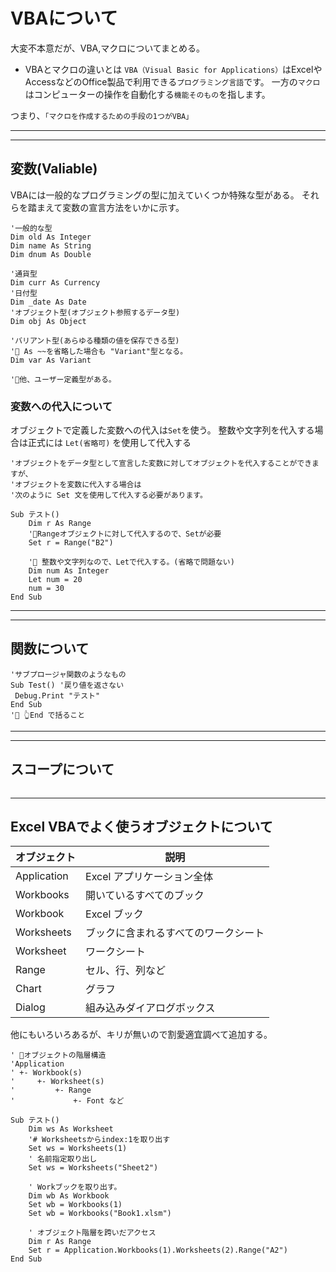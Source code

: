 # VBAについて

大変不本意だが、VBA,マクロについてまとめる。

* VBAとマクロの違いとは
`VBA（Visual Basic for Applications）`はExcelやAccessなどのOffice製品で利用できる`プログラミング言語`です。
一方の`マクロ`はコンピューターの操作を自動化する`機能そのもの`を指します。

つまり、`「マクロを作成するための手段の1つがVBA」`

---
---

## 変数(Valiable)

VBAには一般的なプログラミングの型に加えていくつか特殊な型がある。
それらを踏まえて変数の宣言方法をいかに示す。

```vba
'一般的な型
Dim old As Integer
Dim name As String
Dim dnum As Double

'通貨型
Dim curr As Currency
'日付型
Dim _date As Date
'オブジェクト型(オブジェクト参照するデータ型)
Dim obj As Object

'バリアント型(あらゆる種類の値を保存できる型)
'🚨 As ~~を省略した場合も "Variant"型となる。
Dim var As Variant

'🌟他、ユーザー定義型がある。
```

### 変数への代入について

オブジェクトで定義した変数への代入は`Set`を使う。
整数や文字列を代入する場合は正式には `Let(省略可)` を使用して代入する

```vba
'オブジェクトをデータ型として宣言した変数に対してオブジェクトを代入することができますが、
'オブジェクトを変数に代入する場合は
'次のように Set 文を使用して代入する必要があります。 

Sub テスト()
    Dim r As Range 
    '🚨Rangeオブジェクトに対して代入するので、Setが必要
    Set r = Range("B2")

    '🌟 整数や文字列なので、Letで代入する。(省略で問題ない)
    Dim num As Integer
    Let num = 20
    num = 30
End Sub
```

---
---

## 関数について

```vba
'サブプロージャ関数のようなもの 
Sub Test() '戻り値を返さない
 Debug.Print "テスト"
End Sub
'🚨 👆End で括ること
```

---
---

## スコープについて

```vba
```

---

## Excel VBAでよく使うオブジェクトについて

|オブジェクト|説明|
|--|--|
|Application|Excel アプリケーション全体|
|Workbooks|開いているすべてのブック|
|Workbook|Excel ブック|
|Worksheets|ブックに含まれるすべてのワークシート|
|Worksheet|ワークシート|
|Range|セル、行、列など|
|Chart|グラフ|
|Dialog|組み込みダイアログボックス|

他にもいろいろあるが、キリが無いので割愛適宜調べて追加する。

```vba
' 🌟オブジェクトの階層構造
'Application
' +- Workbook(s)
'     +- Worksheet(s)
'         +- Range
'             +- Font など

Sub テスト()
    Dim ws As Worksheet
    '# Worksheetsからindex:1を取り出す
    Set ws = Worksheets(1) 
    ' 名前指定取り出し
    Set ws = Worksheets("Sheet2")

    ' Workブックを取り出す。
    Dim wb As Workbook
    Set wb = Workbooks(1)
    Set wb = Workbooks("Book1.xlsm")

    ' オブジェクト階層を跨いだアクセス
    Dim r As Range
    Set r = Application.Workbooks(1).Worksheets(2).Range("A2")
End Sub
```
